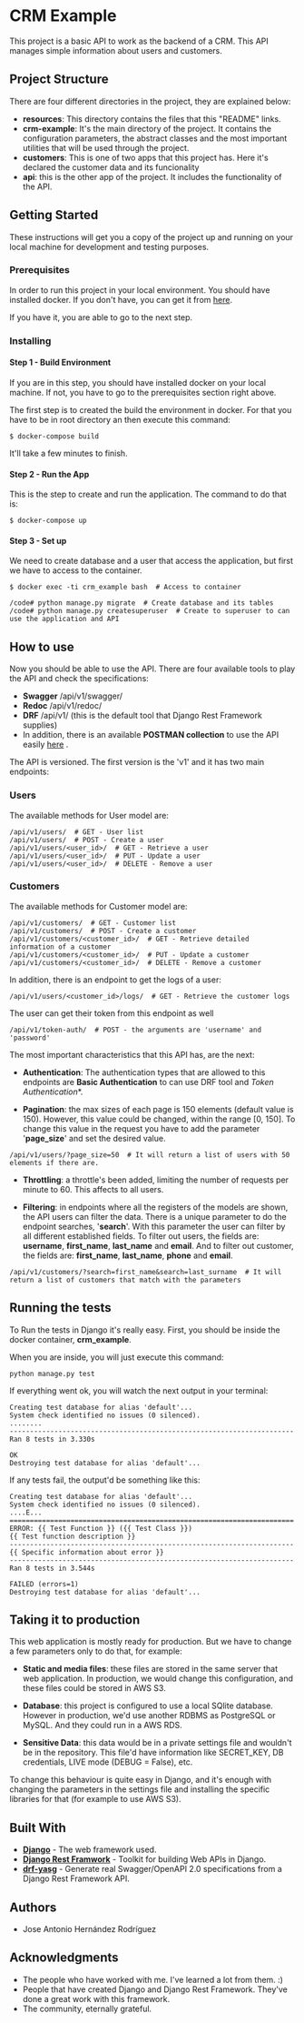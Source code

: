 # CRM Example

This project is a basic API to work as the backend of a CRM. This API manages simple information about users and customers. 

## Project Structure

There are four different directories in the project, they are explained below:

* **resources**: This directory contains the files that this "README" links.
* **crm-example**: It's the main directory of the project. It contains the configuration parameters, the abstract 
classes and the most important utilities that will be used through the project.
* **customers**: This is one of two apps that this project has. Here it's declared the customer data and its
funcionality
* **api**: this is the other app of the project. It includes the functionality of the API.

## Getting Started

These instructions will get you a copy of the project up and running on your local machine for development and testing purposes.

### Prerequisites

In order to run this project in your local environment. You should have installed docker.
If you don't have, you can get it from [here](https://www.docker.com/). 

If you have it, you are able to go to the next step.

### Installing

#### Step 1 - Build Environment

If you are in this step, you should have installed docker on your local machine. If not, you have to
go to the prerequisites section right above.

The first step is to created the build the environment in docker. For that you have to be in root 
directory an then execute this command:
```
$ docker-compose build
```

It'll take a few minutes to finish.

#### Step 2 - Run the App

This is the step to create and run the application. The command to do that is:
```
$ docker-compose up
```

#### Step 3 - Set up

We need to create database and a user that access the application, but first we have to access to the container.

```
$ docker exec -ti crm_example bash  # Access to container

/code# python manage.py migrate  # Create database and its tables
/code# python manage.py createsuperuser  # Create to superuser to can use the application and API
```

## How to use

Now you should be able to use the API. There are four available tools to play the API and check the specifications:

* **Swagger** /api/v1/swagger/
* **Redoc** /api/v1/redoc/
* **DRF** /api/v1/ (this is the default tool that Django Rest Framework supplies)
* In addition, there is an available **POSTMAN collection** to use the API easily [here](resources/CRM_Example.postman_collection.json) .

The API is versioned. The first version is the 'v1' and it has two main endpoints:

### Users

The available methods for User model are:
```
/api/v1/users/  # GET - User list
/api/v1/users/  # POST - Create a user
/api/v1/users/<user_id>/  # GET - Retrieve a user
/api/v1/users/<user_id>/  # PUT - Update a user
/api/v1/users/<user_id>/  # DELETE - Remove a user
```

### Customers

The available methods for Customer model are:
```
/api/v1/customers/  # GET - Customer list
/api/v1/customers/  # POST - Create a customer
/api/v1/customers/<customer_id>/  # GET - Retrieve detailed information of a customer
/api/v1/customers/<customer_id>/  # PUT - Update a customer
/api/v1/customers/<customer_id>/  # DELETE - Remove a customer
```

In addition, there is an endpoint to get the logs of a user:

```
/api/v1/users/<customer_id>/logs/  # GET - Retrieve the customer logs
```

The user can get their token from this endpoint as well
```
/api/v1/token-auth/  # POST - the arguments are 'username' and 'password'
```

The most important characteristics that this API has, are the next:

* **Authentication**: The authentication types that are allowed to this endpoints are **Basic Authentication** to can use DRF tool and
*Token Authentication**.

* **Pagination**: the max sizes of each page is 150 elements (default value is 150). However, this value could be changed, 
within the range [0, 150]. To change this value in the request you have to add the parameter '__page_size__' and 
set the desired value.
```
/api/v1/users/?page_size=50  # It will return a list of users with 50 elements if there are.
```

* **Throttling**: a throttle's been added, limiting the number of requests per minute to 60. This affects to all users.

* **Filtering**: in endpoints where all the registers of the models are shown, the API users can filter the data. There is
a unique parameter to do the endpoint searches, '__search__'. With this parameter the user can filter by all different 
established fields. To filter out users, the fields are: **username**, **first_name**, **last_name** and **email**.
And to filter out customer, the fields are: **first_name**, **last_name**, **phone** and **email**.
```
/api/v1/customers/?search=first_name&search=last_surname  # It will return a list of customers that match with the parameters
```


## Running the tests

To Run the tests in Django it's really easy. First, you should be inside the docker container, **crm_example**.

When you are inside, you will just execute this command:

```
python manage.py test
```

If everything went ok, you will watch the next output in your terminal:

```
Creating test database for alias 'default'...
System check identified no issues (0 silenced).
........
----------------------------------------------------------------------
Ran 8 tests in 3.330s

OK
Destroying test database for alias 'default'...
```

If any tests fail, the output'd be something like this:

```
Creating test database for alias 'default'...
System check identified no issues (0 silenced).
....E...
======================================================================
ERROR: {{ Test Function }} ({{ Test Class }})
{{ Test function description }}
----------------------------------------------------------------------
{{ Specific information about error }}
----------------------------------------------------------------------
Ran 8 tests in 3.544s

FAILED (errors=1)
Destroying test database for alias 'default'...
```

## Taking it to production

This web application is mostly ready for production. But we have to change a few parameters only to do that, for example:

* **Static and media files**: these files are stored in the same server that web application. In production, we would
change this configuration, and these files could be stored in AWS S3.

* **Database**: this project is configured to use a local SQlite database. However in production, we'd use another
RDBMS as PostgreSQL or MySQL. And they could run in a AWS RDS.

* **Sensitive Data**: this data would be in a private settings file and wouldn't be in the repository. This file'd
have information like SECRET_KEY, DB credentials, LIVE mode (DEBUG = False), etc.

To change this behaviour is quite easy in Django, and it's enough with changing the parameters in the settings file 
and installing the specific libraries for that (for example to use AWS S3).

## Built With

* **[Django](https://www.djangoproject.com/)** - The web framework used.
* **[Django Rest Framwork](https://www.django-rest-framework.org/)** - Toolkit for building Web APIs in Django.
* **[drf-yasg](https://github.com/axnsan12/drf-yasg)** - Generate real Swagger/OpenAPI 2.0 specifications from a Django Rest Framework API.

## Authors

* Jose Antonio Hernández Rodríguez

## Acknowledgments

* The people who have worked with me. I've learned a lot from them. :)
* People that have created Django and Django Rest Framework. They've done a great work with this framework.
* The community, eternally grateful.
